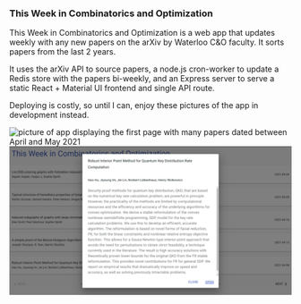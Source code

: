 ### This Week in Combinatorics and Optimization

This Week in Combinatorics and Optimization is a web app that updates weekly with any new papers on the arXiv by Waterloo C&O faculty. It sorts papers from the last 2 years.

It uses the arXiv API to source papers, a node.js cron-worker to update a Redis store with the papers bi-weekly, and an Express server to serve a static React + Material UI frontend and single API route.

Deploying is costly, so until I can, enjoy these pictures of the app in development instead.

![picture of app displaying the first page with many papers dated
between April and May 2021](assets/thiswkinco1.png) 
![picture of app displaying details about a single paper, including a link to the paper on arXiv](assets/thiswkinco2.png)
